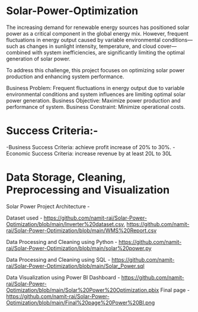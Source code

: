 # Solar-Power-Optimization

The increasing demand for renewable energy sources has positioned solar power as a critical component in the global energy mix. However, frequent fluctuations in energy output caused by variable environmental conditions—such as changes in sunlight intensity, temperature, and cloud cover—combined with system inefficiencies, are significantly limiting the optimal generation of solar power.

To address this challenge, this project focuses on optimizing solar power production and enhancing system performance. 

Business Problem: Frequent fluctuations in energy output due to variable environmental conditions and system influences are limiting optimal solar power generation.
Business Objective: Maximize power production and performance of system.
Business Constraint: Minimize operational costs.

#  Success Criteria:-
-Business Success Criteria: achieve profit increase of 20% to 30%.
-Economic Success Criteria: increase revenue by at least 20L to 30L


#  Data Storage, Cleaning, Preprocessing and Visualization

Solar Power Project Architecture - 

Dataset used - https://github.com/namit-rai/Solar-Power-Optimization/blob/main/Inverter%20dataset.csv, https://github.com/namit-rai/Solar-Power-Optimization/blob/main/WMS%20Report.csv

Data Processing and Cleaning using Python - https://github.com/namit-rai/Solar-Power-Optimization/blob/main/solar%20power.py

Data Processing and Cleaning using SQL - https://github.com/namit-rai/Solar-Power-Optimization/blob/main/Solar_Power.sql

Data Visualization using Power BI Dashboard - https://github.com/namit-rai/Solar-Power-Optimization/blob/main/Solar%20Power%20Optimization.pbix
Final page - https://github.com/namit-rai/Solar-Power-Optimization/blob/main/Final%20page%20Power%20BI.png

